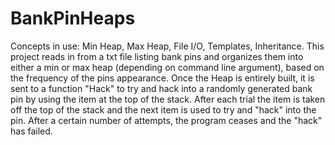# BankPinHeaps
Concepts in use: Min Heap, Max Heap, File I/O, Templates, Inheritance.  This project reads in from a txt file listing bank pins and organizes them into either a min or max heap (depending on command line argument), based on the frequency of the pins appearance.  Once the Heap is entirely built, it is sent to a function "Hack" to try and hack into a randomly generated bank pin by using the item at the top of the stack.  After each trial the item is taken off the top of the stack and the next item is used to try and "hack" into the pin.  After a certain number of attempts, the program ceases and the "hack" has failed.  
